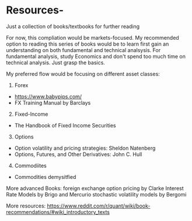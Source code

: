 # Resources-
Just a collection of books/textbooks for further reading

For now, this compliation would be markets-focused. My recommended option to reading this series of books would be to learn first gain an understanding on both fundamental and technical analsysis. For fundamental analysis, study Economics and don't spend too much time on technical analysis. Just grasp the basics. 

My preferred flow would be focusing on different asset classes:

1. Forex
- https://www.babypips.com/
- FX Training Manual by Barclays

2. Fixed-Income
- The Handbook of Fixed Income Securities

3. Options
- Option volatility and pricing strategies: Sheldon Natenberg
- Options, Futures, and Other Derivatives: John C. Hull

4. Commodiites
- Commodities demysitfied

More advanced Books:
foreign exchange option pricing by Clarke
Interest Rate Models by Brigo and Mercurio
stochastic volatility models by Bergomi

More resources:
https://www.reddit.com/r/quant/wiki/book-recommendations/#wiki_introductory_texts
